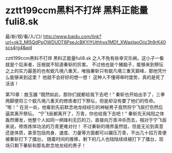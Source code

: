 # zztt199ccm黑料不打烊 黑料正能量fuli8.sk

最/新/观/看/入/口/ http://www.baidu.com/link?url=ok3_Ml5QdPpOWDUDT8PseJcBKYiYUthhvs1MDf_XWaxIqoOiiz3h9rK40scs4rg4&wd

zztt199ccm黑料不打烊 黑料正能量fuli8.sk
 之人不免有些幸灾乐祸，这小子一看就是个后来者，压根就不知道秦斩的厉害。
    不过他也是个猪脑子，能够来到祭坛之上的实力最差的也有蜕凡境八重天，唯独秦斩只有蜕凡境三重天巅峰，那他凭什么能够来到这里？
    他就不会好好的想一想！
    这种人不懂得审时度势，真的是死了活该！

第70章：敖玉疆
    “既然如此，那你们就都给我下去吧！”
    秦斩也开始出手了，三拳两脚便将三个蜕凡境八重天的修炼者打下祭坛，但是却没有要了他们的性命。
    “嘭！”
    在另一处，他看到先前默念地龙经经引的神秘男子竟然将宁飞辰打伤然后逼其离开祭坛。
    “宁飞辰都离开了，万青，你也给我下去吧！”
    秦斩先天纯阳之体轰然爆发，他整个人如同一柄锋利无匹的刀，直接向万青冲杀而去，相对于宁飞辰来说，修炼炼体功法的万青更难对付！
    不过秦斩的境界虽然低，但是无论到真意还是体质，甚至包括肉身、速度、力量等方面都可以碾压万青，不出几十招万青便被秦斩打下了擂台。
    随着时间的推移，剩下的几人也陆陆续续被打下了擂台，现场只剩下秦斩和那名默念地龙经的男子！
